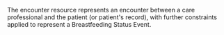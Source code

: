 The encounter resource represents an encounter between a care professional and the patient (or patient's record), with further constraints applied to represent a Breastfeeding Status Event.